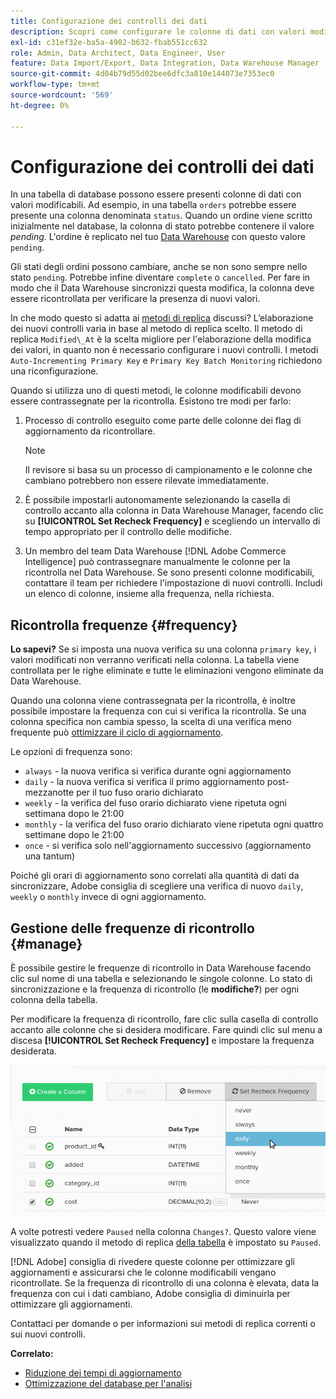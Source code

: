 ```yaml
---
title: Configurazione dei controlli dei dati
description: Scopri come configurare le colonne di dati con valori modificabili.
exl-id: c31ef32e-ba5a-4902-b632-fbab551cc632
role: Admin, Data Architect, Data Engineer, User
feature: Data Import/Export, Data Integration, Data Warehouse Manager
source-git-commit: 4d04b79d55d02bee6dfc3a810e144073e7353ec0
workflow-type: tm+mt
source-wordcount: '569'
ht-degree: 0%

---
```


# Configurazione dei controlli dei dati

In una tabella di database possono essere presenti colonne di dati con valori modificabili. Ad esempio, in una tabella `orders` potrebbe essere presente una colonna denominata `status`. Quando un ordine viene scritto inizialmente nel database, la colonna di stato potrebbe contenere il valore _pending_. L&#39;ordine è replicato nel tuo [Data Warehouse](../data-warehouse-mgr/tour-dwm.md) con questo valore `pending`.

Gli stati degli ordini possono cambiare, anche se non sono sempre nello stato `pending`. Potrebbe infine diventare `complete` o `cancelled`. Per fare in modo che il Data Warehouse sincronizzi questa modifica, la colonna deve essere ricontrollata per verificare la presenza di nuovi valori.

In che modo questo si adatta ai [metodi di replica](../data-warehouse-mgr/cfg-replication-methods.md) discussi? L’elaborazione dei nuovi controlli varia in base al metodo di replica scelto. Il metodo di replica `Modified\_At` è la scelta migliore per l&#39;elaborazione della modifica dei valori, in quanto non è necessario configurare i nuovi controlli. I metodi `Auto-Incrementing Primary Key` e `Primary Key Batch Monitoring` richiedono una riconfigurazione.

Quando si utilizza uno di questi metodi, le colonne modificabili devono essere contrassegnate per la ricontrolla. Esistono tre modi per farlo:

1. Processo di controllo eseguito come parte delle colonne dei flag di aggiornamento da ricontrollare.

   >[!NOTE]
   >
   >Il revisore si basa su un processo di campionamento e le colonne che cambiano potrebbero non essere rilevate immediatamente.

1. È possibile impostarli autonomamente selezionando la casella di controllo accanto alla colonna in Data Warehouse Manager, facendo clic su **[!UICONTROL Set Recheck Frequency]** e scegliendo un intervallo di tempo appropriato per il controllo delle modifiche.

1. Un membro del team Data Warehouse [!DNL Adobe Commerce Intelligence] può contrassegnare manualmente le colonne per la ricontrolla nel Data Warehouse. Se sono presenti colonne modificabili, contattare il team per richiedere l&#39;impostazione di nuovi controlli. Includi un elenco di colonne, insieme alla frequenza, nella richiesta.

## Ricontrolla frequenze {#frequency}

**Lo sapevi?**
Se si imposta una nuova verifica su una colonna `primary key`, i valori modificati non verranno verificati nella colonna. La tabella viene controllata per le righe eliminate e tutte le eliminazioni vengono eliminate da Data Warehouse.

Quando una colonna viene contrassegnata per la ricontrolla, è inoltre possibile impostare la frequenza con cui si verifica la ricontrolla. Se una colonna specifica non cambia spesso, la scelta di una verifica meno frequente può [ottimizzare il ciclo di aggiornamento](../../best-practices/reduce-update-cycle-time.md).

Le opzioni di frequenza sono:

* `always` - la nuova verifica si verifica durante ogni aggiornamento
* `daily` - la nuova verifica si verifica il primo aggiornamento post-mezzanotte per il tuo fuso orario dichiarato
* `weekly` - la verifica del fuso orario dichiarato viene ripetuta ogni settimana dopo le 21:00
* `monthly` - la verifica del fuso orario dichiarato viene ripetuta ogni quattro settimane dopo le 21:00
* `once` - si verifica solo nell&#39;aggiornamento successivo (aggiornamento una tantum)

Poiché gli orari di aggiornamento sono correlati alla quantità di dati da sincronizzare, Adobe consiglia di scegliere una verifica di nuovo `daily`, `weekly` o `monthly` invece di ogni aggiornamento.

## Gestione delle frequenze di ricontrollo {#manage}

È possibile gestire le frequenze di ricontrollo in Data Warehouse facendo clic sul nome di una tabella e selezionando le singole colonne. Lo stato di sincronizzazione e la frequenza di ricontrollo (le **modifiche?**) per ogni colonna della tabella.

Per modificare la frequenza di ricontrollo, fare clic sulla casella di controllo accanto alle colonne che si desidera modificare. Fare quindi clic sul menu a discesa **[!UICONTROL Set Recheck Frequency]** e impostare la frequenza desiderata.

![Data Warehouse Manager mostra le opzioni di ricontrolla configurazione](../../assets/dwm-recheck.png)

A volte potresti vedere `Paused` nella colonna `Changes?`. Questo valore viene visualizzato quando il metodo di replica [della tabella](../../data-analyst/data-warehouse-mgr/cfg-data-rechecks.md) è impostato su `Paused`.

[!DNL Adobe] consiglia di rivedere queste colonne per ottimizzare gli aggiornamenti e assicurarsi che le colonne modificabili vengano ricontrollate. Se la frequenza di ricontrollo di una colonna è elevata, data la frequenza con cui i dati cambiano, Adobe consiglia di diminuirla per ottimizzare gli aggiornamenti.

Contattaci per domande o per informazioni sui metodi di replica correnti o sui nuovi controlli.

**Correlato:**

* [Riduzione dei tempi di aggiornamento](../../best-practices/reduce-update-cycle-time.md)
* [Ottimizzazione del database per l&#39;analisi](../../best-practices/opt-db-analysis.md)
